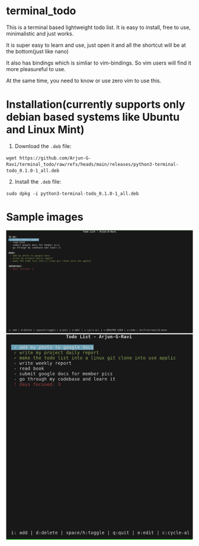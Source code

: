 # terminal_todo

This is a terminal based lightweight todo list. It is easy to install, free to use, minimalistic and just works.

It is super easy to learn and use, just open it and all the shortcut will be at the bottom(just like nano)

It also has bindings which is simliar to vim-bindings. So vim users will find it more pleasureful to use.

At the same time, you need to know or use zero vim to use this.
# Installation(currently supports only debian based systems like Ubuntu and Linux Mint)

1. Download the `.deb` file:

`wget https://github.com/Arjun-G-Ravi/terminal_todo/raw/refs/heads/main/releases/python3-terminal-todo_0.1.0-1_all.deb`

2. Install the `.deb` file:

`sudo dpkg -i python3-terminal-todo_0.1.0-1_all.deb`

# Sample images
![alt text](docs/images/image.png)
![alt text](docs/images/image1.png)